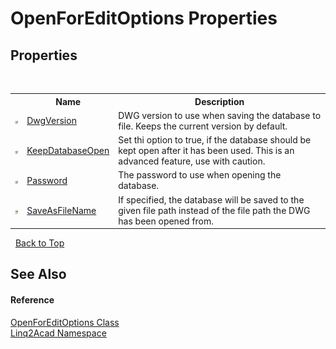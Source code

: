 # OpenForEditOptions Properties
 

## Properties
&nbsp;<table><tr><th></th><th>Name</th><th>Description</th></tr><tr><td>![Public property](media/pubproperty.gif "Public property")</td><td><a href="P_Linq2Acad_OpenForEditOptions_DwgVersion.md">DwgVersion</a></td><td>
DWG version to use when saving the database to file. Keeps the current version by default.</td></tr><tr><td>![Public property](media/pubproperty.gif "Public property")</td><td><a href="P_Linq2Acad_OpenForEditOptions_KeepDatabaseOpen.md">KeepDatabaseOpen</a></td><td>
Set thi option to true, if the database should be kept open after it has been used. This is an advanced feature, use with caution.</td></tr><tr><td>![Public property](media/pubproperty.gif "Public property")</td><td><a href="P_Linq2Acad_OpenForEditOptions_Password.md">Password</a></td><td>
The password to use when opening the database.</td></tr><tr><td>![Public property](media/pubproperty.gif "Public property")</td><td><a href="P_Linq2Acad_OpenForEditOptions_SaveAsFileName.md">SaveAsFileName</a></td><td>
If specified, the database will be saved to the given file path instead of the file path the DWG has been opened from.</td></tr></table>&nbsp;
<a href="#openforeditoptions-properties">Back to Top</a>

## See Also


#### Reference
<a href="T_Linq2Acad_OpenForEditOptions.md">OpenForEditOptions Class</a><br /><a href="N_Linq2Acad.md">Linq2Acad Namespace</a><br />
